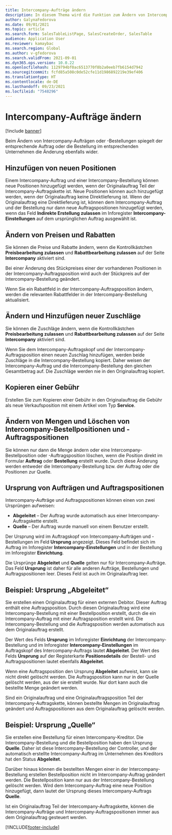 ```yaml
---
title: Intercompany-Aufträge ändern
description: In diesem Thema wird die Funktion zum Ändern von Intercompany-Aufträgen erläutert.
author: GalynaFedorova
ms.date: 09/01/2021
ms.topic: article
ms.search.form: SalesTableListPage, SalesCreateOrder, SalesTable
audience: Application User
ms.reviewer: kamaybac
ms.search.region: Global
ms.author: v-gfedorova
ms.search.validFrom: 2021-09-01
ms.dyn365.ops.version: 10.0.22
ms.openlocfilehash: 1129794bf0ac6513770f8b2a0eeb7fb6154d7942
ms.sourcegitcommit: fcfd85a508c0de52cfe11d1986892219e39ef406
ms.translationtype: HT
ms.contentlocale: de-DE
ms.lasthandoff: 09/23/2021
ms.locfileid: "7548296"
---
```

# <a name="change-intercompany-orders"></a>Intercompany-Aufträge ändern

[!include [banner](../../includes/banner.md)]

Beim Ändern von Intercompany-Aufträgen oder -Bestellungen spiegelt der entsprechende Auftrag oder die Bestellung im entsprechenden Unternehmen die Änderung ebenfalls wider.

## <a name="adding-new-lines"></a>Hinzufügen von neuen Positionen

Einem Intercompany-Auftrag und einer Intercompany-Bestellung können neue Positionen hinzugefügt werden, wenn der Originalauftrag Teil der Intercompany-Auftragskette ist. Neue Positionen können auch hinzugefügt werden, wenn der Originalauftrag keine Direktlieferung ist. Wenn der Originalauftrag eine Direktlieferung ist, können dem Intercompany-Auftrag und der Bestellung nur dann neue Auftragspositionen hinzugefügt werden, wenn das Feld **Indirekte Erstellung zulassen** im Inforegister **Intercompany-Einstellungen** auf dem ursprünglichen Auftrag ausgewählt ist.

## <a name="changing-prices-and-discounts"></a>Ändern von Preisen und Rabatten

Sie können die Preise und Rabatte ändern, wenn die Kontrollkästchen **Preisbearbeitung zulassen** und **Rabattbearbeitung zulassen** auf der Seite **Intercompany** aktiviert sind.

Bei einer Änderung des Stückpreises einer der vorhandenen Positionen in der Intercompany-Auftragsposition wird auch der Stückpreis auf der Intercompany-Bestellung geändert.

Wenn Sie ein Rabattfeld in der Intercompany-Auftragsposition ändern, werden die relevanten Rabattfelder in der Intercompany-Bestellung aktualisiert.

## <a name="changing-and-adding-new-charges"></a>Ändern und Hinzufügen neuer Zuschläge

Sie können die Zuschläge ändern, wenn die Kontrollkästchen **Preisbearbeitung zulassen** und **Rabattbearbeitung zulassen** auf der Seite **Intercompany** aktiviert sind.

Wenn Sie dem Intercompany-Auftragskopf und der Intercompany-Auftragsposition einen neuen Zuschlag hinzufügen, werden beide Zuschläge in die Intercompany-Bestellung kopiert. Daher weisen der Intercompany-Auftrag und die Intercompany-Bestellung den gleichen Gesamtbetrag auf. Die Zuschläge werden nie in den Originalauftrag kopiert.

## <a name="copying-a-fee"></a>Kopieren einer Gebühr

Erstellen Sie zum Kopieren einer Gebühr in den Originalauftrag die Gebühr als neue Verkaufsposition mit einem Artikel vom Typ **Service**.

## <a name="changing-quantities-and-deleting-intercompany-purchases-and-sales-order-lines"></a>Ändern von Mengen und Löschen von Intercompany-Bestellpositionen und -Auftragspositionen

Sie können nur dann die Menge ändern oder eine Intercompany-Bestellposition oder -Auftragsposition löschen, wenn die Position direkt im Formular **Auftrag** oder **Bestellung** erstellt wurde. Durch diese Änderung werden entweder die Intercompany-Bestellung bzw. der Auftrag oder die Positionen zur Quelle.

## <a name="origins-of-orders-and-order-lines"></a>Ursprung von Aufträgen und Auftragspositionen

Intercompany-Aufträge und Auftragspositionen können einen von zwei Ursprüngen aufweisen:

- **Abgeleitet** – Der Auftrag wurde automatisch aus einer Intercompany-Auftragskette erstellt.
- **Quelle** – Der Auftrag wurde manuell von einem Benutzer erstellt.

Der Ursprung wird im Auftragskopf von Intercompany-Aufträgen und -Bestellungen im Feld **Ursprung** angezeigt. Dieses Feld befindet sich im Auftrag im Inforegister **Intercompany-Einstellungen** und in der Bestellung im Inforegister **Einrichtung**.

Die Ursprünge **Abgeleitet** und **Quelle** gelten nur für Intercompany-Aufträge. Das Feld **Ursprung** ist daher für alle anderen Aufträge, Bestellungen und Auftragspositionen leer. Dieses Feld ist auch im Originalauftrag leer.

## <a name="example-derived-origin"></a>Beispiel: Ursprung „Abgeleitet“

Sie erstellen einen Originalauftrag für einen externen Debitor. Dieser Auftrag enthält eine Auftragsposition. Durch diesen Originalauftrag wird eine Intercompany-Bestellung mit einer Bestellposition erstellt, durch die ein Intercompany-Auftrag mit einer Auftragsposition erstellt wird. Die Intercompany-Bestellung und die Auftragsposition werden automatisch aus dem Originalauftrag erstellt.

Der Wert des Felds **Ursprung** im Inforegister **Einrichtung** der Intercompany-Bestellung und im Inforegister **Intercompany-Einstellungen** im Auftragskopf des Intercompany-Auftrags lautet **Abgeleitet**. Der Wert des Felds **Ursprung** auf der Registerkarte **Positionsdetails** der Bestell- und Auftragspositionen lautet ebenfalls **Abgeleitet**.

Wenn eine Auftragsposition den Ursprung **Abgeleitet** aufweist, kann sie nicht direkt gelöscht werden. Die Auftragsposition kann nur in der Quelle gelöscht werden, aus der sie erstellt wurde. Nur dort kann auch die bestellte Menge geändert werden.

Sind ein Originalauftrag und eine Originalauftragsposition Teil der Intercompany-Auftragskette, können bestellte Mengen im Originalauftrag geändert und Auftragspositionen aus dem Originalauftrag gelöscht werden.

## <a name="example-source-origin"></a>Beispiel: Ursprung „Quelle“

Sie erstellen eine Bestellung für einen Intercompany-Kreditor. Die Intercompany-Bestellung und die Bestellposition haben den Ursprung **Quelle**. Daher ist diese Intercompany-Bestellung der Controller, und der automatisch erstellte Intercompany-Auftrag im Unternehmen des Kreditors hat den Status **Abgeleitet**.

Darüber hinaus können die bestellten Mengen einer in der Intercompany-Bestellung erstellen Bestellposition nicht im Intercompany-Auftrag geändert werden. Die Bestellposition kann nur aus der Intercompany-Bestellung gelöscht werden. Wird dem Intercompany-Auftrag eine neue Position hinzugefügt, dann lautet der Ursprung dieses Intercompany-Auftrags **Quelle**.

Ist ein Originalauftrag Teil der Intercompany-Auftragskette, können die Intercompany-Aufträge und Intercompany-Auftragspositionen immer aus dem Originalauftrag gesteuert werden.

[!INCLUDE[footer-include](../../includes/footer-banner.md)]
